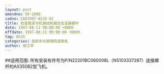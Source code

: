 ```yaml
---
layout: post
amendno: 39-1990
cadno: CAD1997-AS35-01
title: 检查尾梁与机身结构接合处连接螺杆
date: 1997-08-11 00:00:00 +0800
effdate: 1997-08-11 00:00:00 +0800
tag: AS35
categories: 民航东北管理局适航处
author: 徐江华
---
```


##适用范围:
所有安装有件号为P/N22201BC060008L（N5103337287）连接螺杆的AS350B2型飞机。

